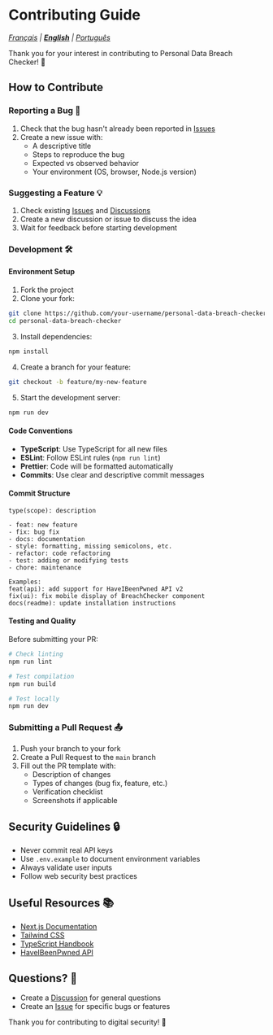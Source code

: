 # Contributing Guide

*[Français](../fr/CONTRIBUTING.md) | [**English**](./CONTRIBUTING.md) | [Português](../pt/CONTRIBUTING.md)*

Thank you for your interest in contributing to Personal Data Breach Checker! 🎉

## How to Contribute

### Reporting a Bug 🐛

1. Check that the bug hasn't already been reported in [Issues](../../issues)
2. Create a new issue with:
   - A descriptive title
   - Steps to reproduce the bug
   - Expected vs observed behavior
   - Your environment (OS, browser, Node.js version)

### Suggesting a Feature 💡

1. Check existing [Issues](../../issues) and [Discussions](../../discussions)
2. Create a new discussion or issue to discuss the idea
3. Wait for feedback before starting development

### Development 🛠️

#### Environment Setup

1. Fork the project
2. Clone your fork:
```bash
git clone https://github.com/your-username/personal-data-breach-checker.git
cd personal-data-breach-checker
```

3. Install dependencies:
```bash
npm install
```

4. Create a branch for your feature:
```bash
git checkout -b feature/my-new-feature
```

5. Start the development server:
```bash
npm run dev
```

#### Code Conventions

- **TypeScript**: Use TypeScript for all new files
- **ESLint**: Follow ESLint rules (`npm run lint`)
- **Prettier**: Code will be formatted automatically
- **Commits**: Use clear and descriptive commit messages

#### Commit Structure

```
type(scope): description

- feat: new feature
- fix: bug fix
- docs: documentation
- style: formatting, missing semicolons, etc.
- refactor: code refactoring
- test: adding or modifying tests
- chore: maintenance

Examples:
feat(api): add support for HaveIBeenPwned API v2
fix(ui): fix mobile display of BreachChecker component
docs(readme): update installation instructions
```

#### Testing and Quality

Before submitting your PR:

```bash
# Check linting
npm run lint

# Test compilation
npm run build

# Test locally
npm run dev
```

### Submitting a Pull Request 📤

1. Push your branch to your fork
2. Create a Pull Request to the `main` branch
3. Fill out the PR template with:
   - Description of changes
   - Types of changes (bug fix, feature, etc.)
   - Verification checklist
   - Screenshots if applicable

## Security Guidelines 🔒

- Never commit real API keys
- Use `.env.example` to document environment variables
- Always validate user inputs
- Follow web security best practices

## Useful Resources 📚

- [Next.js Documentation](https://nextjs.org/docs)
- [Tailwind CSS](https://tailwindcss.com/docs)
- [TypeScript Handbook](https://www.typescriptlang.org/docs/)
- [HaveIBeenPwned API](https://haveibeenpwned.com/API/v3)

## Questions? 🤔

- Create a [Discussion](../../discussions) for general questions
- Create an [Issue](../../issues) for specific bugs or features

Thank you for contributing to digital security! 🙏
